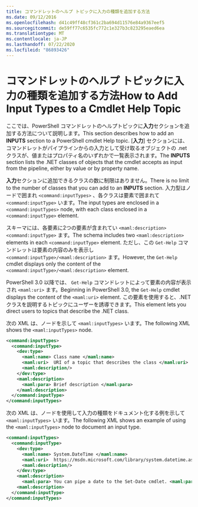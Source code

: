 ```yaml
---
title: コマンドレットのヘルプ トピックに入力の種類を追加する方法
ms.date: 09/12/2016
ms.openlocfilehash: d41c49ff48cf361c2ba694d11576e84a9367eef5
ms.sourcegitcommit: de59ff77c6535fc772c1e327b3c823295eaed6ea
ms.translationtype: MT
ms.contentlocale: ja-JP
ms.lasthandoff: 07/22/2020
ms.locfileid: "86893426"
---
```

# <a name="how-to-add-input-types-to-a-cmdlet-help-topic"></a><span data-ttu-id="8d5db-102">コマンドレットのヘルプ トピックに入力の種類を追加する方法</span><span class="sxs-lookup"><span data-stu-id="8d5db-102">How to Add Input Types to a Cmdlet Help Topic</span></span>

<span data-ttu-id="8d5db-103">ここでは、PowerShell コマンドレットのヘルプトピックに**入力**セクションを追加する方法について説明します。</span><span class="sxs-lookup"><span data-stu-id="8d5db-103">This section describes how to add an **INPUTS** section to a PowerShell cmdlet Help topic.</span></span> <span data-ttu-id="8d5db-104">[**入力**] セクションには、コマンドレットがパイプラインからの入力として受け取るオブジェクトの .net クラスが、値またはプロパティ名のいずれかで一覧表示されます。</span><span class="sxs-lookup"><span data-stu-id="8d5db-104">The **INPUTS** section lists the .NET classes of objects that the cmdlet accepts as input from the pipeline, either by value or by property name.</span></span>

<span data-ttu-id="8d5db-105">**入力**セクションに追加できるクラスの数に制限はありません。</span><span class="sxs-lookup"><span data-stu-id="8d5db-105">There is no limit to the number of classes that you can add to an **INPUTS** section.</span></span> <span data-ttu-id="8d5db-106">入力型はノードで囲まれ `<command:inputTypes>` 、各クラスは要素で囲まれて `<command:inputType>` います。</span><span class="sxs-lookup"><span data-stu-id="8d5db-106">The input types are enclosed in a `<command:inputTypes>` node, with each class enclosed in a `<command:inputType>` element.</span></span>

<span data-ttu-id="8d5db-107">スキーマには、各要素に2つの要素が含まれてい `<maml:description>` `<command:inputType>` ます。</span><span class="sxs-lookup"><span data-stu-id="8d5db-107">The schema includes two `<maml:description>` elements in each `<command:inputType>` element.</span></span>
<span data-ttu-id="8d5db-108">ただし、この `Get-Help` コマンドレットは要素の内容のみを表示し `<command:inputType>/<maml:description>` ます。</span><span class="sxs-lookup"><span data-stu-id="8d5db-108">However, the `Get-Help` cmdlet displays only the content of the `<command:inputType>/<maml:description>` element.</span></span>

<span data-ttu-id="8d5db-109">PowerShell 3.0 以降では、 `Get-Help` コマンドレットによって要素の内容が表示され `<maml:uri>` ます。</span><span class="sxs-lookup"><span data-stu-id="8d5db-109">Beginning in PowerShell 3.0, the `Get-Help` cmdlet displays the content of the `<maml:uri>` element.</span></span>
<span data-ttu-id="8d5db-110">この要素を使用すると、.NET クラスを説明するトピックにユーザーを誘導できます。</span><span class="sxs-lookup"><span data-stu-id="8d5db-110">This element lets you direct users to topics that describe the .NET class.</span></span>

<span data-ttu-id="8d5db-111">次の XML は、ノードを示して `<maml:inputTypes>` います。</span><span class="sxs-lookup"><span data-stu-id="8d5db-111">The following XML shows the `<maml:inputTypes>` node.</span></span>

```xml
<command:inputTypes>
  <command:inputType>
    <dev:type>
      <maml:name> Class name </maml:name>
      <maml:uri>  URI of a topic that describes the class </maml:uri>
      <maml:description/>
    </dev:type>
    <maml:description>
      <maml:para> Brief description </maml:para>
    </maml:description>
  </command:inputType>
</command:inputTypes>
```

<span data-ttu-id="8d5db-112">次の XML は、ノードを使用して入力の種類をドキュメント化する例を示して `<maml:inputTypes>` います。</span><span class="sxs-lookup"><span data-stu-id="8d5db-112">The following XML shows an example of using the `<maml:inputTypes>` node to document an input type.</span></span>

```xml
<command:inputTypes>
  <command:inputType>
    <dev:type>
      <maml:name> System.DateTime </maml:name>
      <maml:uri>  https://msdn.microsoft.com/library/system.datetime.aspx </maml:uri>
      <maml:description/>
    </dev:type>
    <maml:description>
      <maml:para> You can pipe a date to the Set-Date cmdlet. <maml:para>
    <maml:description>
  </command:inputType>
</command:inputTypes>
```
